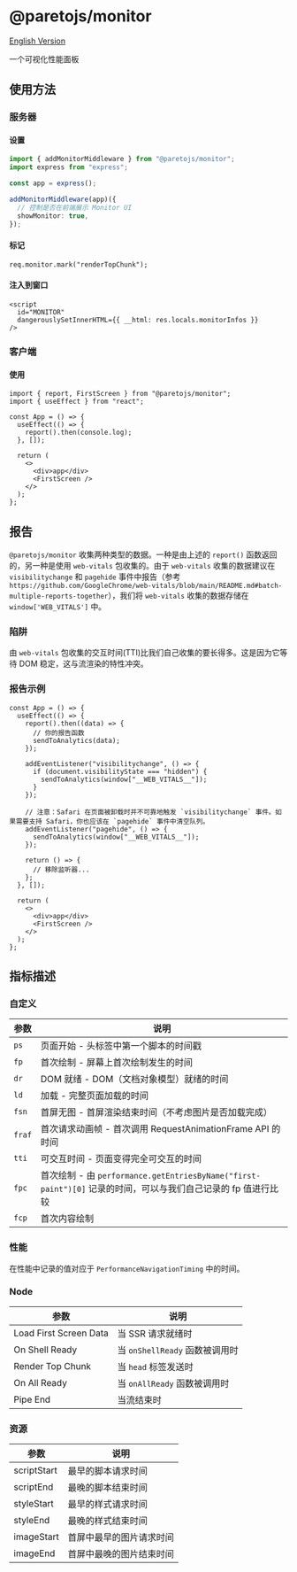 # @paretojs/monitor

[English Version](./README.md)

一个可视化性能面板

## 使用方法

### 服务器

#### 设置

```ts
import { addMonitorMiddleware } from "@paretojs/monitor";
import express from "express";

const app = express();

addMonitorMiddleware(app)({
  // 控制是否在前端展示 Monitor UI
  showMonitor: true,
});
```

#### 标记

```tsx
req.monitor.mark("renderTopChunk");
```

#### 注入到窗口

```tsx
<script
  id="MONITOR"
  dangerouslySetInnerHTML={{ __html: res.locals.monitorInfos }}
/>
```

### 客户端

#### 使用

```tsx
import { report, FirstScreen } from "@paretojs/monitor";
import { useEffect } from "react";

const App = () => {
  useEffect(() => {
    report().then(console.log);
  }, []);

  return (
    <>
      <div>app</div>
      <FirstScreen />
    </>
  );
};
```

## 报告

`@paretojs/monitor` 收集两种类型的数据。一种是由上述的 `report()` 函数返回的，另一种是使用 `web-vitals` 包收集的。由于 `web-vitals` 收集的数据建议在 `visibilitychange` 和 `pagehide` 事件中报告（参考 `https://github.com/GoogleChrome/web-vitals/blob/main/README.md#batch-multiple-reports-together`），我们将 `web-vitals` 收集的数据存储在 `window['WEB_VITALS']` 中。

### 陷阱

由 `web-vitals` 包收集的交互时间(TTI)比我们自己收集的要长得多。这是因为它等待 DOM 稳定，这与流渲染的特性冲突。

### 报告示例

```tsx
const App = () => {
  useEffect(() => {
    report().then((data) => {
      // 你的报告函数
      sendToAnalytics(data);
    });

    addEventListener("visibilitychange", () => {
      if (document.visibilityState === "hidden") {
        sendToAnalytics(window["__WEB_VITALS__"]);
      }
    });

    // 注意：Safari 在页面被卸载时并不可靠地触发 `visibilitychange` 事件。如果需要支持 Safari，你也应该在 `pagehide` 事件中清空队列。
    addEventListener("pagehide", () => {
      sendToAnalytics(window["__WEB_VITALS__"]);
    });

    return () => {
      // 移除监听器...
    };
  }, []);

  return (
    <>
      <div>app</div>
      <FirstScreen />
    </>
  );
};
```

## 指标描述

### 自定义

| 参数   | 说明                                                                                                          |
| ------ | ------------------------------------------------------------------------------------------------------------- |
| `ps`   | 页面开始 - 头标签中第一个脚本的时间戳                                                                         |
| `fp`   | 首次绘制 - 屏幕上首次绘制发生的时间                                                                           |
| `dr`   | DOM 就绪 - DOM（文档对象模型）就绪的时间                                                                      |
| `ld`   | 加载 - 完整页面加载的时间                                                                                     |
| `fsn`  | 首屏无图 - 首屏渲染结束时间（不考虑图片是否加载完成）                                                         |
| `fraf` | 首次请求动画帧 - 首次调用 RequestAnimationFrame API 的时间                                                    |
| `tti`  | 可交互时间 - 页面变得完全可交互的时间                                                                         |
| `fpc`  | 首次绘制 - 由 `performance.getEntriesByName("first-paint")[0]` 记录的时间，可以与我们自己记录的 fp 值进行比较 |
| `fcp`  | 首次内容绘制                                                                                                  |

### 性能

在性能中记录的值对应于 `PerformanceNavigationTiming` 中的时间。

### Node

| 参数                   | 说明                           |
| ---------------------- | ------------------------------ |
| Load First Screen Data | 当 SSR 请求就绪时              |
| On Shell Ready         | 当 `onShellReady` 函数被调用时 |
| Render Top Chunk       | 当 `head` 标签发送时           |
| On All Ready           | 当 `onAllReady` 函数被调用时   |
| Pipe End               | 当流结束时                     |

### 资源

| 参数        | 说明                     |
| ----------- | ------------------------ |
| scriptStart | 最早的脚本请求时间       |
| scriptEnd   | 最晚的脚本结束时间       |
| styleStart  | 最早的样式请求时间       |
| styleEnd    | 最晚的样式结束时间       |
| imageStart  | 首屏中最早的图片请求时间 |
| imageEnd    | 首屏中最晚的图片结束时间 |
